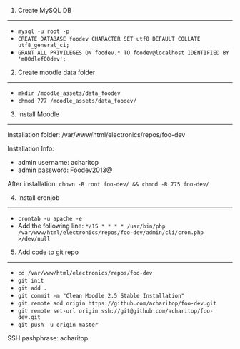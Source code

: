 1) Create MySQL DB
------------------
*  `mysql -u root -p`
*  `CREATE DATABASE foodev CHARACTER SET utf8 DEFAULT COLLATE utf8_general_ci;`
*  `GRANT ALL PRIVILEGES ON foodev.* TO foodev@localhost IDENTIFIED BY 'm00dlef00dev';`

2) Create moodle data folder
----------------------------
*  `mkdir /moodle_assets/data_foodev`
*  `chmod 777 /moodle_assets/data_foodev/`

3) Install Moodle
-----------------
Installation folder: /var/www/html/electronics/repos/foo-dev

Installation Info:
*  admin username: acharitop
*  admin password: Foodev2013@

After installation: 
`chown -R root foo-dev/ && chmod -R 775 foo-dev/`

4) Install cronjob
------------------
*  `crontab -u apache -e`
*  Add the following line: `*/15 * * * * /usr/bin/php  /var/www/html/electronics/repos/foo-dev/admin/cli/cron.php >/dev/null`

5) Add code to git repo
-----------------------
*  `cd /var/www/html/electronics/repos/foo-dev`
*  `git init`
*  `git add .`
*  `git commit -m "Clean Moodle 2.5 Stable Installation"`
*  `git remote add origin https://github.com/acharitop/foo-dev.git`
*  `git remote set-url origin ssh://git@github.com/acharitop/foo-dev.git`
*  `git push -u origin master`

SSH pashphrase: acharitop
